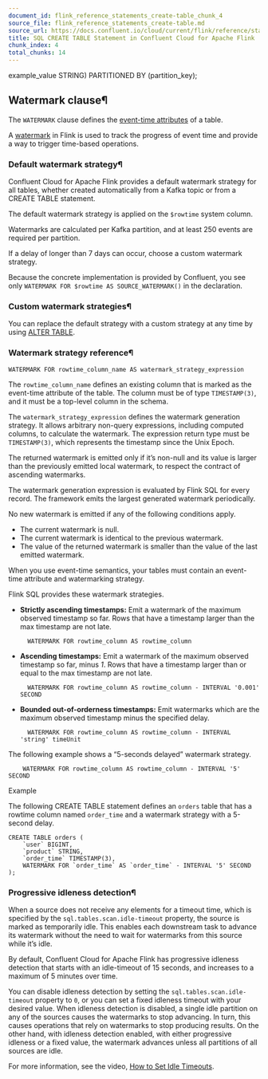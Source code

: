 ```yaml
---
document_id: flink_reference_statements_create-table_chunk_4
source_file: flink_reference_statements_create-table.md
source_url: https://docs.confluent.io/cloud/current/flink/reference/statements/create-table.html
title: SQL CREATE TABLE Statement in Confluent Cloud for Apache Flink
chunk_index: 4
total_chunks: 14
---
```


example_value STRING) PARTITIONED BY (partition_key);

## Watermark clause¶

The `WATERMARK` clause defines the [event-time attributes](../../concepts/timely-stream-processing.html#flink-sql-event-time-and-watermarks) of a table.

A [watermark](../../../_glossary.html#term-watermark) in Flink is used to track the progress of event time and provide a way to trigger time-based operations.

### Default watermark strategy¶

Confluent Cloud for Apache Flink provides a default watermark strategy for all tables, whether created automatically from a Kafka topic or from a CREATE TABLE statement.

The default watermark strategy is applied on the `$rowtime` system column.

Watermarks are calculated per Kafka partition, and at least 250 events are required per partition.

If a delay of longer than 7 days can occur, choose a custom watermark strategy.

Because the concrete implementation is provided by Confluent, you see only `WATERMARK FOR $rowtime AS SOURCE_WATERMARK()` in the declaration.

### Custom watermark strategies¶

You can replace the default strategy with a custom strategy at any time by using [ALTER TABLE](alter-table.html#flink-sql-alter-table).

### Watermark strategy reference¶

    WATERMARK FOR rowtime_column_name AS watermark_strategy_expression

The `rowtime_column_name` defines an existing column that is marked as the event-time attribute of the table. The column must be of type `TIMESTAMP(3)`, and it must be a top-level column in the schema.

The `watermark_strategy_expression` defines the watermark generation strategy. It allows arbitrary non-query expressions, including computed columns, to calculate the watermark. The expression return type must be `TIMESTAMP(3)`, which represents the timestamp since the Unix Epoch.

The returned watermark is emitted only if it’s non-null and its value is larger than the previously emitted local watermark, to respect the contract of ascending watermarks.

The watermark generation expression is evaluated by Flink SQL for every record. The framework emits the largest generated watermark periodically.

No new watermark is emitted if any of the following conditions apply.

* The current watermark is null.
* The current watermark is identical to the previous watermark.
* The value of the returned watermark is smaller than the value of the last emitted watermark.

When you use event-time semantics, your tables must contain an event-time attribute and watermarking strategy.

Flink SQL provides these watermark strategies.

* **Strictly ascending timestamps:** Emit a watermark of the maximum observed timestamp so far. Rows that have a timestamp larger than the max timestamp are not late.

        WATERMARK FOR rowtime_column AS rowtime_column

* **Ascending timestamps:** Emit a watermark of the maximum observed timestamp so far, minus _1_. Rows that have a timestamp larger than or equal to the max timestamp are not late.

        WATERMARK FOR rowtime_column AS rowtime_column - INTERVAL '0.001' SECOND

* **Bounded out-of-orderness timestamps:** Emit watermarks which are the maximum observed timestamp minus the specified delay.

        WATERMARK FOR rowtime_column AS rowtime_column - INTERVAL 'string' timeUnit

The following example shows a “5-seconds delayed” watermark strategy.

        WATERMARK FOR rowtime_column AS rowtime_column - INTERVAL '5' SECOND

Example

The following CREATE TABLE statement defines an `orders` table that has a rowtime column named `order_time` and a watermark strategy with a 5-second delay.

    CREATE TABLE orders (
        `user` BIGINT,
        `product` STRING,
        `order_time` TIMESTAMP(3),
        WATERMARK FOR `order_time` AS `order_time` - INTERVAL '5' SECOND
    );

### Progressive idleness detection¶

When a source does not receive any elements for a timeout time, which is specified by the `sql.tables.scan.idle-timeout` property, the source is marked as temporarily idle. This enables each downstream task to advance its watermark without the need to wait for watermarks from this source while it’s idle.

By default, Confluent Cloud for Apache Flink has progressive idleness detection that starts with an idle-timeout of 15 seconds, and increases to a maximum of 5 minutes over time.

You can disable idleness detection by setting the `sql.tables.scan.idle-timeout` property to `0`, or you can set a fixed idleness timeout with your desired value. When idleness detection is disabled, a single idle partition on any of the sources causes the watermarks to stop advancing. In turn, this causes operations that rely on watermarks to stop producing results. On the other hand, with idleness detection enabled, with either progressive idleness or a fixed value, the watermark advances unless all partitions of all sources are idle.

For more information, see the video, [How to Set Idle Timeouts](https://www.youtube.com/watch?v=YSIhM5-Sykw).
